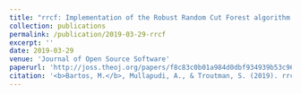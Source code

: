 ```yaml
---
title: "rrcf: Implementation of the Robust Random Cut Forest algorithm for anomaly detection on streams"
collection: publications
permalink: /publication/2019-03-29-rrcf
excerpt: ''
date: 2019-03-29
venue: 'Journal of Open Source Software'
paperurl: 'http://joss.theoj.org/papers/f8c83c0b01a984d0dbf934939b53c96d'
citation: '<b>Bartos, M.</b>, Mullapudi, A., & Troutman, S. (2019). rrcf: Implementation of the Robust Random Cut Forest algorithm for anomaly detection on streams. <i>Journal of Open Source Software</i>, 4(35), 1336. doi:10.21105/joss.01336'
---
```


<!-- This paper is about the number 1. The number 2 is left for future work. -->

<!-- [Download paper here](http://academicpages.github.io/files/paper1.pdf) -->

<!-- Recommended citation: Your Name, You. (2009). "Paper Title Number 1." <i>Journal 1</i>. 1(1). -->
